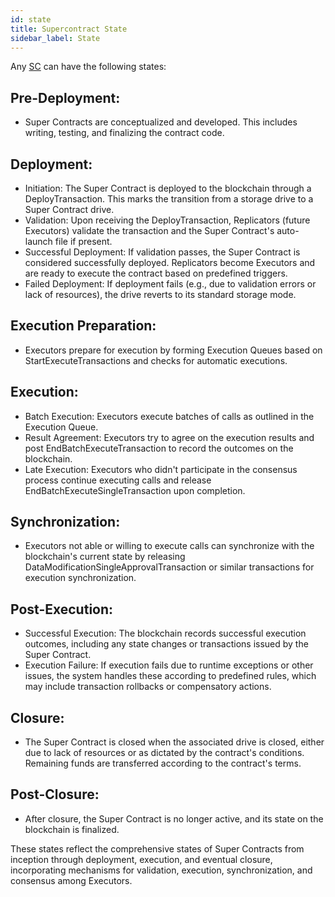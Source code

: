 ```yaml
---
id: state
title: Supercontract State
sidebar_label: State
---
```


Any [SC](overview.md) can have the following states:

## Pre-Deployment:

- Super Contracts are conceptualized and developed. This includes writing, testing, and finalizing the contract code.

## Deployment:

- Initiation: The Super Contract is deployed to the blockchain through a DeployTransaction. This marks the transition from a storage drive to a Super Contract drive.
- Validation: Upon receiving the DeployTransaction, Replicators (future Executors) validate the transaction and the Super Contract's auto-launch file if present.
- Successful Deployment: If validation passes, the Super Contract is considered successfully deployed. Replicators become Executors and are ready to execute the contract based on predefined triggers.
- Failed Deployment: If deployment fails (e.g., due to validation errors or lack of resources), the drive reverts to its standard storage mode.

## Execution Preparation:

- Executors prepare for execution by forming Execution Queues based on StartExecuteTransactions and checks for automatic executions.

## Execution:

- Batch Execution: Executors execute batches of calls as outlined in the Execution Queue.
- Result Agreement: Executors try to agree on the execution results and post EndBatchExecuteTransaction to record the outcomes on the blockchain.
- Late Execution: Executors who didn't participate in the consensus process continue executing calls and release EndBatchExecuteSingleTransaction upon completion.

## Synchronization:

- Executors not able or willing to execute calls can synchronize with the blockchain's current state by releasing DataModificationSingleApprovalTransaction or similar transactions for execution synchronization.

## Post-Execution:

- Successful Execution: The blockchain records successful execution outcomes, including any state changes or transactions issued by the Super Contract.
- Execution Failure: If execution fails due to runtime exceptions or other issues, the system handles these according to predefined rules, which may include transaction rollbacks or compensatory actions.

## Closure:

- The Super Contract is closed when the associated drive is closed, either due to lack of resources or as dictated by the contract's conditions. Remaining funds are transferred according to the contract's terms.

## Post-Closure:

- After closure, the Super Contract is no longer active, and its state on the blockchain is finalized.


These states reflect the comprehensive states of Super Contracts from inception through deployment, execution, and eventual closure, incorporating mechanisms for validation, execution, synchronization, and consensus among Executors.

